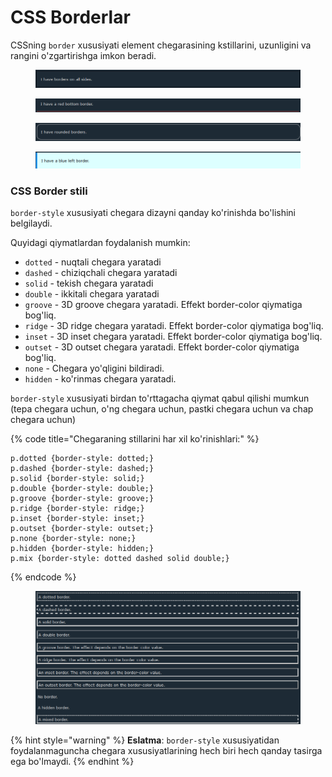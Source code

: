 # CSS Borderlar

CSSning `border` xususiyati element chegarasining kstillarini, uzunligini va rangini o'zgartirishga imkon beradi.

<figure><img src="../../../.gitbook/assets/image (175).png" alt=""><figcaption></figcaption></figure>

<figure><img src="../../../.gitbook/assets/image (79).png" alt=""><figcaption></figcaption></figure>

<figure><img src="../../../.gitbook/assets/image (222).png" alt=""><figcaption></figcaption></figure>

<figure><img src="../../../.gitbook/assets/image (277).png" alt=""><figcaption></figcaption></figure>

### CSS Border stili <a href="#css-border-style" id="css-border-style"></a>

`border-style` xususiyati chegara dizayni qanday ko'rinishda bo'lishini belgilaydi.

Quyidagi qiymatlardan foydalanish mumkin:

* `dotted` - nuqtali chegara yaratadi
* `dashed` - chiziqchali chegara yaratadi
* `solid` - tekish chegara yaratadi
* `double` - ikkitali chegara yaratadi
* `groove` - 3D groove chegara yaratadi. Effekt border-color qiymatiga bog'liq.
* `ridge` - 3D ridge chegara yaratadi. Effekt border-color qiymatiga bog'liq.
* `inset` - 3D inset chegara yaratadi. Effekt border-color qiymatiga bog'liq.
* `outset` - 3D outset chegara yaratadi. Effekt border-color qiymatiga bog'liq.
* `none` - Chegara yo'qligini bildiradi.
* `hidden` - ko'rinmas chegara yaratadi.

`border-style` xususiyati birdan to'rttagacha qiymat qabul qilishi mumkun (tepa chegara uchun, o'ng chegara uchun, pastki chegara uchun va chap chegara uchun)

{% code title="Chegaraning stillarini har xil ko'rinishlari:" %}
```
p.dotted {border-style: dotted;}
p.dashed {border-style: dashed;}
p.solid {border-style: solid;}
p.double {border-style: double;}
p.groove {border-style: groove;}
p.ridge {border-style: ridge;}
p.inset {border-style: inset;}
p.outset {border-style: outset;}
p.none {border-style: none;}
p.hidden {border-style: hidden;}
p.mix {border-style: dotted dashed solid double;}
```
{% endcode %}

<figure><img src="../../../.gitbook/assets/image (296).png" alt=""><figcaption></figcaption></figure>

{% hint style="warning" %}
**Eslatma**: `border-style` xususiyatidan foydalanmaguncha chegara xususiyatlarining hech biri hech qanday tasirga ega bo'lmaydi.
{% endhint %}
